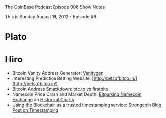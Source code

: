 The CoinBase Podcast
Episode 006 Show Notes  

This is Sunday August 19, 2012 - Episode #6

Plato
=====


Hiro
====
- Bitcoin Vanity Address Generator:  [Vanitygen](https://github.com/samr7/vanitygen)
- Interesting Prediction Betting Website: [http://betsofbitco.in/](http://betsofbitco.in/)
- Bitcoin Address Smackdown: btc.to vs firstbits
- Namecoin Price Crash and Market Depth: [Bitparking Namecoin Exchange](https://exchange.bitparking.com/main) an [Historical Charts](http://namecoin.gw.gd/monthly/nmc_monthly.php)
- Using the Blockchain as a trusted timestamping service: [Strongcoin Blog Post on Timestamping](https://www.strongcoin.com/blog/using_the_blockchain_as_a_trusted_timestamping_service)

